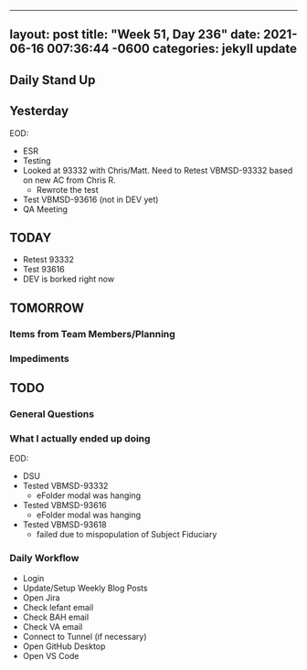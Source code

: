 
---
layout: post
title:  "Week 51, Day 236"
date:   2021-06-16 007:36:44 -0600
categories: jekyll update
---

## Daily Stand Up
## Yesterday
EOD:
* ESR
* Testing
* Looked at 93332 with Chris/Matt. Need to Retest VBMSD-93332 based on new AC from Chris R.
  * Rewrote the test
* Test VBMSD-93616 (not in DEV yet)
* QA Meeting

## TODAY
* Retest 93332
* Test 93616
* DEV is borked right now
 
## TOMORROW

### Items from Team Members/Planning

### Impediments

## TODO

### General Questions  
  
### What I actually ended up doing
EOD:
* DSU
* Tested VBMSD-93332
  * eFolder modal was hanging
* Tested VBMSD-93616
  * eFolder modal was hanging
* Tested VBMSD-93618
  * failed due to mispopulation of Subject Fiduciary

### Daily Workflow
* Login
* Update/Setup Weekly Blog Posts
* Open Jira
* Check lefant email
* Check BAH email
* Check VA email
* Connect to Tunnel (if necessary)
* Open GitHub Desktop
* Open VS Code